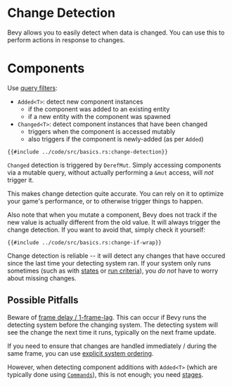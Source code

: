 # Change Detection

Bevy allows you to easily detect when data is changed. You can use this to
perform actions in response to changes.

# Components

Use [query filters](./queries.md#query-filters):
 - `Added<T>`: detect new component instances
   - if the component was added to an existing entity
   - if a new entity with the component was spawned
 - `Changed<T>`: detect component instances that have been changed
   - triggers when the component is accessed mutably
   - also triggers if the component is newly-added (as per `Added`)

```rust,no_run,noplayground
{{#include ../code/src/basics.rs:change-detection}}
```

`Changed` detection is triggered by `DerefMut`. Simply accessing components
via a mutable query, without actually performing a `&mut` access, will *not*
trigger it.

This makes change detection quite accurate. You can rely on it to optimize
your game's performance, or to otherwise trigger things to happen.

Also note that when you mutate a component, Bevy does not track if the new
value is actually different from the old value. It will always trigger the
change detection. If you want to avoid that, simply check it yourself:

```rust,no_run,noplayground
{{#include ../code/src/basics.rs:change-if-wrap}}
```

Change detection is reliable -- it will detect any changes that
have occured since the last time your detecting system ran. If your
system only runs sometimes (such as with [states](./states.md) or [run
criteria](./run-criteria.md)), you *do not* have to worry about missing
changes.

## Possible Pitfalls

Beware of [frame delay / 1-frame-lag](../pitfalls/frame-delay.md). This can
occur if Bevy runs the detecting system before the changing system. The
detecting system will see the change the next time it runs, typically on
the next frame update.

If you need to ensure that changes are handled immediately / during the same
frame, you can use [explicit system ordering](./system-order.md).

However, when detecting component additions with `Added<T>` (which are
typically done using [`Commands`](./commands.md)), this is not enough;
you need [stages](./stages.md).
